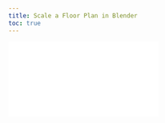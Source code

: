 ```yaml
---
title: Scale a Floor Plan in Blender
toc: true
---
```


![Link to included file content](../../../../3d-modeling/blender/blender-scale-floor-plan.md)